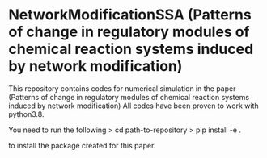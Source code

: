 # NetworkModificationSSA (Patterns of change in regulatory modules of chemical reaction systems induced by network modification)
This repository contains codes for numerical simulation in the paper (Patterns of change in regulatory modules of chemical reaction systems induced by network modification)
All codes have been proven to work with python3.8.

You need to run the following 
\>  cd path-to-repository
\>  pip install -e . 

to install the package created for this paper.

